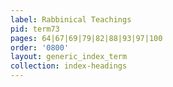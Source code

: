 ```yaml
---
label: Rabbinical Teachings
pid: term73
pages: 64|67|69|79|82|88|93|97|100
order: '0800'
layout: generic_index_term
collection: index-headings
---
```


